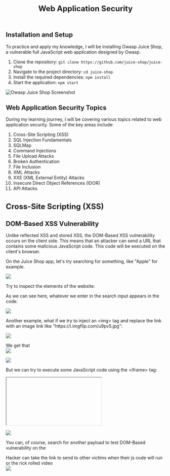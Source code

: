 <!DOCTYPE html>
<html>
<head>
</head>
<body>
  <header>
    <h1 style="text-align: center; font-size: 24px; margin: 20px;">Web Application Security</h1>
  </header>

  <section>
    <h2 style="font-size: 20px;">Installation and Setup</h2>
    <p>To practice and apply my knowledge, I will be installing Owasp Juice Shop, a vulnerable full JavaScript web application designed by Owasp.</p>
    <ol>
      <li>Clone the repository: <code>git clone https://github.com/juice-shop/juice-shop</code></li>
      <li>Navigate to the project directory: <code>cd juice-shop</code></li>
      <li>Install the required dependencies: <code>npm install</code></li>
      <li>Start the application: <code>npm start</code></li>
    </ol>
    <img src="https://th.bing.com/th/id/R.12ee318566a8850abfea46d0129f6fe3?rik=TOem1fxrHz3OWg&pid=ImgRaw&r=0" alt="Owasp Juice Shop Screenshot">
  </section>

  <section>
    <h2 style="font-size: 20px;">Web Application Security Topics</h2>
    <p>During my learning journey, I will be covering various topics related to web application security. Some of the key areas include:</p>
    <ol>
      <li>Cross-Site Scripting (XSS)</li>
      <li>SQL Injection Fundamentals</li>
      <li>SQLMap</li>
      <li>Command Injections</li>
      <li>File Upload Attacks</li>
      <li>Broken Authentication</li>
      <li>File Inclusion</li>
      <li>XML Attacks</li>
      <li>XXE (XML External Entity) Attacks</li>
      <li>Insecure Direct Object References (IDOR)</li>
      <li>API Attacks</li>
    </ol>
  </section>

  <section>
    <h1 style="font-size: 24px;">Cross-Site Scripting (XSS)</h1>
    <h2 style="font-size: 20px;">DOM-Based XSS Vulnerability</h2>
    <p>Unlike reflected XSS and stored XSS, the DOM-Based XSS vulnerability occurs on the client side. This means that an attacker can send a URL that contains some malicious JavaScript code. This code will be executed on the client's browser.</p>
    <p>On the Juice Shop app, let's try searching for something, like "Apple" for example.</p>
    <img src="https://github.com/msfcode/WebAppSec/assets/74313566/b501b49d-00bc-4723-92a6-444fd0bd48e1)">
    <p>Try to inspect the elements of the website:</p>
    <p>As we can see here, whatever we enter in the search input appears in the code:</p>
    <img src="https://github.com/msfcode/WebAppSec/assets/74313566/8537ceda-fe9b-4252-a739-46865681d106">
    <p>Another example, what if we try to inject an &lt;img&gt; tag and replace the link with an image link like "https://i.imgflip.com/u9pv5.jpg":</p>
    <img src="https://github.com/msfcode/WebAppSec/assets/74313566/d51922c2-5176-4b85-a673-ab2c70f92094"><br>
    <p>We get that <br>
      <img src="https://github.com/msfcode/WebAppSec/assets/74313566/6a4f2d14-648f-4ed1-bc0c-c2b46d8f8e91">
      <p>
      <img src="https://github.com/msfcode/WebAppSec/assets/74313566/48d2d953-cbed-4e2d-ad93-1ea36de2f681">
    <p>But we can try to execute some JavaScript code using the &lt;iframe&gt; tag:</p>
    <code><iframe src="javascript:alert('DOMED')"></iframe></code>
    <br>
    <p>
      <img src="https://github.com/msfcode/WebAppSec/assets/74313566/82434f00-8cb3-472c-b0e2-f16662d2dcfe">
    </p>
    <p>You can, of course, search for another payload to test DOM-Based vulnerability on the
<p>
  Hacker can take the link to send to other victims when their js code will run or the rick rolled video 
<br>
      <img src="https://github.com/msfcode/WebAppSec/assets/74313566/0df029c4-9dab-4168-8dab-b21809aad5bc)">
</p>
